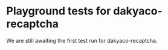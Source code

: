 # Playground tests for dakyaco-recaptcha
We are still awaiting the first test run for dakyaco-recaptcha.
